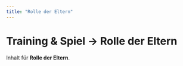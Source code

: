 ```yaml
---
title: "Rolle der Eltern"
---
```

# Training & Spiel → Rolle der Eltern

Inhalt für **Rolle der Eltern**.

